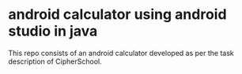 # android calculator using android studio in java
This repo consists of an android calculator developed as per the task description of CipherSchool.
